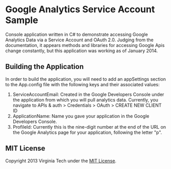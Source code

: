 Google Analytics Service Account Sample
=========
Console application written in C# to demonstrate accessing Google Analytics Data via a Service Account and OAuth 2.0. 
Judging from the documentation, it appears methods and libraries for accessing Google Apis change constantly,
but this application was working as of January 2014.

## Building the Application
In order to build the application, you will need to add an appSettings section to the App.config file with the following
keys and their associated values:

1. ServiceAccountEmail: Created in the Google Developers Console under the application from which you will pull analytics
 data. Currently, you
navigate to APIs & auth > Credentials > OAuth > CREATE NEW CLIENT ID
2. ApplicationName: Name you gave your application in the Google Developers Console.
3. ProfileId: Currently this is the nine-digit number at the end of the URL on the Google Analytics page for your
 application, following the letter "p".


## MIT License

Copyright 2013 Virginia Tech under the [MIT License](LICENSE).
